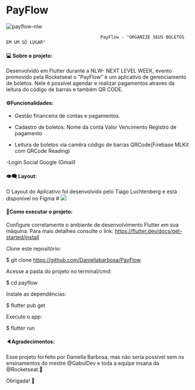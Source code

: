 #                                                     PayFlow
![payflow-nlw](https://user-images.githubusercontent.com/74657202/126416225-c822f57e-c40c-4dac-a41b-81f2d0e6294d.png)


                                        PayFlow - "ORGANIZE SEUS BOLETOS EM UM SÓ LUGAR" 
<h4>💻 Sobre o projeto:</h4>

Desenvolvido em Flutter durante a NLW- NEXT LEVEL WEEK, evento promovido pela Rocketseat o "PayFlow" é um aplicativo de gerenciamento de boletos. Nele é possível agendar e realizar pagamentos atraves da leitura do código de barras e também QR CODE.

<h4>⚙️Funcionalidades: </h4>

- Gestão financeira de contas e pagamentos.

- Cadastro de boletos:
   Nome da conta
   Valor
   Vencimento
   Registro de pagamento
 
 - Leitura de boletos via camêra
    código de barras
    QRCode(Firebase MLKit com QRCode Reading)
    
-Login Social Google (Gmail)



<h4>👁️‍🗨️ Layout:</h4>
O Layout do Aplicativo foi desenvolvido pelo Tiago Luchtenberg e está disponível no Figma 
 #
 <img src="https://img.shields.io/badge/Acessar%20Layout-Figma-yellow"/>


<h4>🎲Como executar o projeto:</h4>

Configure corretamente o ambiente de desenvolvimento Flutter em sua máquina. Para mais detalhes consulte o link:
https://flutter.dev/docs/get-started/install

Clone este repositório:

$ git clone https://github.com/Daniellabarbosa/PayFlow 

Acesse a pasta do projeto no terminal/cmd:

$ cd payflow

Instale as dependências: 

$ flutter pub get

Execute o app:

$ flutter run


<h4> 🔈Agradecimentos:</h4>

Esse projeto foi feito por Daniella Barbosa, mas não seria possível sem os ensinamentos do mestre @GabulDev e toda a equipe insana da @Rocketseat.🚀 

Obrigada! 🤍
